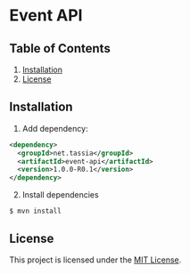 # Event API

## Table of Contents

1. [Installation](#installation)
2. [License](#license)



## Installation

1. Add dependency:
```xml
<dependency>
  <groupId>net.tassia</groupId>
  <artifactId>event-api</artifactId>
  <version>1.0.0-R0.1</version>
</dependency>
```

2. Install dependencies
```
$ mvn install
```



## License

This project is licensed under the [MIT License](https://github.com/TASSIA710/event-api/blob/main/LICENSE).
